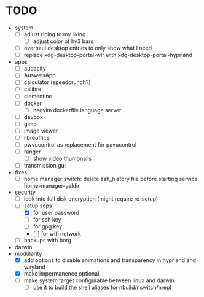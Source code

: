 # TODO

- system
  - [ ] adjust ricing to my liking
    - [ ] adjust color of hy3 bars
  - [ ] overhaul desktop entries to only show what I need
  - [ ] replace xdg-desktop-portal-wlr with xdg-desktop-portal-hyprland
- apps
  - [ ] audacity
  - [ ] AusweisApp
  - [ ] calculator (speedcrunch?)
  - [ ] calibre
  - [ ] clementine
  - [ ] docker
    - [ ] neovim dockerfile language server
  - [ ] devbox
  - [ ] gimp
  - [ ] image viewer
  - [ ] libreoffice
  - [ ] pwvucontrol as replacement for pavucontrol
  - [ ] ranger
      - [ ] show video thumbnails
  - [ ] transmission gui
- fixes
    - [ ] home manager switch: delete zsh_history file before starting service home-manager-yeldir
- security
  - [ ] look into full disk encryption (might require re-setup)
  - [ ] setup sops
    - [x] for user password
    - [ ] for ssh key
    - [ ] for gpg key
    - [-] for wifi network
  - [ ] backups with borg
- darwin
- modularity
  - [x] add options to disable animations and transparency in hyprland and wayland
  - [x] make impermanence optional
  - [ ] make system target configurable between linux and darwin
    - [ ] use it to build the shell aliases for nbuild/nswitch/nrepl
